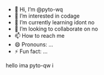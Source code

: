 - 👋 Hi, I’m @pyto-wq
- 👀 I’m interested in codage
- 🌱 I’m currently learning  idont no
- 💞️ I’m looking to collaborate on  no
- 📫 How to reach me 
- 😄 Pronouns: ...
- ⚡ Fun fact: ...

<!---
pyto-wq/pyto-wq is a ✨ special ✨ repository because its `README.md` (this file) appears on your GitHub profile.
You can click the Preview link to take a look at your changes.
--->
hello ima pyto-qw i
